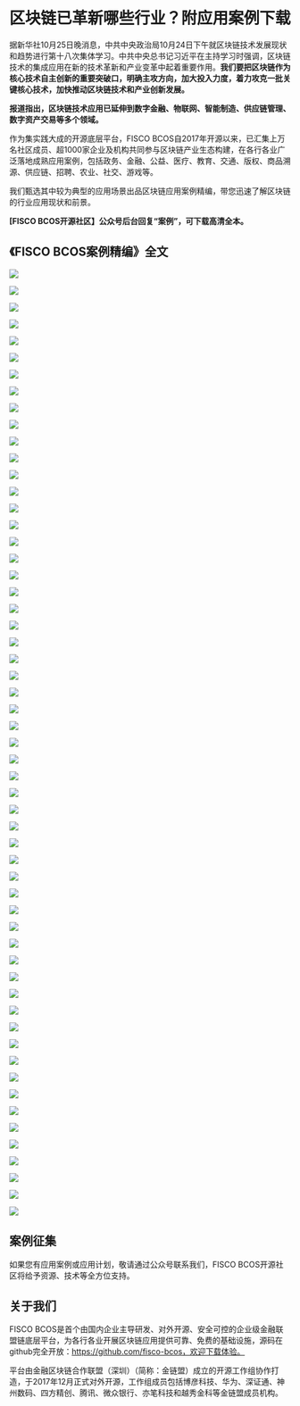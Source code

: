 # 区块链已革新哪些行业？附应用案例下载

据新华社10月25日晚消息，中共中央政治局10月24日下午就区块链技术发展现状和趋势进行第十八次集体学习。中共中央总书记习近平在主持学习时强调，区块链技术的集成应用在新的技术革新和产业变革中起着重要作用。**我们要把区块链作为核心技术自主创新的重要突破口，明确主攻方向，加大投入力度，着力攻克一批关键核心技术，加快推动区块链技术和产业创新发展。**

**报道指出，区块链技术应用已延伸到数字金融、物联网、智能制造、供应链管理、数字资产交易等多个领域。**

作为集实践大成的开源底层平台，FISCO BCOS自2017年开源以来，已汇集上万名社区成员、超1000家企业及机构共同参与区块链产业生态构建，在各行各业广泛落地成熟应用案例，包括政务、金融、公益、医疗、教育、交通、版权、商品溯源、供应链、招聘、农业、社交、游戏等。

我们甄选其中较为典型的应用场景出品区块链应用案例精编，带您迅速了解区块链的行业应用现状和前景。

**[FISCO BCOS开源社区】公众号后台回复“案例”，可下载高清全本。**

## 《FISCO BCOS案例精编》全文

![](../../../images/articles/industry_application_case/IMG_5117.JPG)

![](../../../images/articles/industry_application_case/IMG_5118.PNG)

![](../../../images/articles/industry_application_case/IMG_5119.PNG)

![](../../../images/articles/industry_application_case/IMG_5120.PNG)

![](../../../images/articles/industry_application_case/IMG_5121.PNG)

![](../../../images/articles/industry_application_case/IMG_5122.PNG)

![](../../../images/articles/industry_application_case/IMG_5123.PNG)

![](../../../images/articles/industry_application_case/IMG_5124.PNG)

![](../../../images/articles/industry_application_case/IMG_5125.PNG)

![](../../../images/articles/industry_application_case/IMG_5126.PNG)

![](../../../images/articles/industry_application_case/IMG_5127.PNG)

![](../../../images/articles/industry_application_case/IMG_5128.PNG)

![](../../../images/articles/industry_application_case/IMG_5129.PNG)

![](../../../images/articles/industry_application_case/IMG_5130.PNG)

![](../../../images/articles/industry_application_case/IMG_5131.PNG)

![](../../../images/articles/industry_application_case/IMG_5132.PNG)

![](../../../images/articles/industry_application_case/IMG_5133.PNG)

![](../../../images/articles/industry_application_case/IMG_5134.PNG)

![](../../../images/articles/industry_application_case/IMG_5135.PNG)

![](../../../images/articles/industry_application_case/IMG_5136.PNG)

![](../../../images/articles/industry_application_case/IMG_5137.PNG)

![](../../../images/articles/industry_application_case/IMG_5138.PNG)

![](../../../images/articles/industry_application_case/IMG_5139.PNG)

![](../../../images/articles/industry_application_case/IMG_5140.PNG)

![](../../../images/articles/industry_application_case/IMG_5141.PNG)

![](../../../images/articles/industry_application_case/IMG_5142.PNG)

![](../../../images/articles/industry_application_case/IMG_5143.PNG)

![](../../../images/articles/industry_application_case/IMG_5144.PNG)

![](../../../images/articles/industry_application_case/IMG_5145.PNG)

![](../../../images/articles/industry_application_case/IMG_5146.PNG)

![](../../../images/articles/industry_application_case/IMG_5147.PNG)

![](../../../images/articles/industry_application_case/IMG_5148.PNG)

![](../../../images/articles/industry_application_case/IMG_5149.PNG)

![](../../../images/articles/industry_application_case/IMG_5150.PNG)

![](../../../images/articles/industry_application_case/IMG_5151.PNG)

![](../../../images/articles/industry_application_case/IMG_5152.PNG)

![](../../../images/articles/industry_application_case/IMG_5153.PNG)

![](../../../images/articles/industry_application_case/IMG_5154.PNG)

![](../../../images/articles/industry_application_case/IMG_5155.PNG)

![](../../../images/articles/industry_application_case/IMG_5156.PNG)

![](../../../images/articles/industry_application_case/IMG_5157.PNG)

![](../../../images/articles/industry_application_case/IMG_5158.PNG)

![](../../../images/articles/industry_application_case/IMG_5159.PNG)

![](../../../images/articles/industry_application_case/IMG_5160.PNG)

![](../../../images/articles/industry_application_case/IMG_5161.PNG)

![](../../../images/articles/industry_application_case/IMG_5162.PNG)

![](../../../images/articles/industry_application_case/IMG_5163.PNG)

![](../../../images/articles/industry_application_case/IMG_5164.PNG)

![](../../../images/articles/industry_application_case/IMG_5165.PNG)

![](../../../images/articles/industry_application_case/IMG_5166.PNG)

![](../../../images/articles/industry_application_case/IMG_5167.PNG)

![](../../../images/articles/industry_application_case/IMG_5168.PNG)

![](../../../images/articles/industry_application_case/IMG_5169.PNG)

![](../../../images/articles/industry_application_case/IMG_5170.PNG)

![](../../../images/articles/industry_application_case/IMG_5171.PNG)

![](../../../images/articles/industry_application_case/IMG_5172.PNG)

![](../../../images/articles/industry_application_case/IMG_5173.PNG)


## 案例征集

如果您有应用案例或应用计划，敬请通过公众号联系我们，FISCO BCOS开源社区将给予资源、技术等全方位支持。

## 关于我们 

FISCO BCOS是首个由国内企业主导研发、对外开源、安全可控的企业级金融联盟链底层平台，为各行各业开展区块链应用提供可靠、免费的基础设施，源码在github完全开放：https://github.com/fisco-bcos，欢迎下载体验。

平台由金融区块链合作联盟（深圳）（简称：金链盟）成立的开源工作组协作打造，于2017年12月正式对外开源，工作组成员包括博彦科技、华为、深证通、神州数码、四方精创、腾讯、微众银行、亦笔科技和越秀金科等金链盟成员机构。